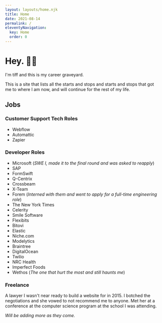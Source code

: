 ```yaml
---
layout: layouts/home.njk
title: Home
date: 2021-08-14
permalink: /
eleventyNavigation:
  key: Home
  order: 0
---
```

# Hey. 👋🏽

I'm tiff and this is my career graveyard.

This is a site that lists all the starts and stops and starts and stops that got me to where I am now, and will continue for the rest of my life.

## Jobs

### Customer Support Tech Roles

- Webflow
- Automattic
- Zapier
### Developer Roles

- Microsoft (*SWE I, made it to the final round and was asked to reapply*)
- SAP
- FormSwift
- Q-Centrix
- Crossbeam
- X-Team
- Forem (*Interned with them and went to apply for a full-time engineering role*)
- The New York Times
- Celerity
- Smile Software
- Flexibits
- Bitovi
- Elastic
- Niche.com
- Modelytics
- Braintree
- DigitalOcean
- Twilio
- NRC Health
- Imperfect Foods
- Wethos (*The one that hurt the most and still haunts me*)

### Freelance 

A lawyer I wasn't near ready to build a website for in 2015. I botched the negotiations and she vowed to not recommend me to anyone. Met her at a conference at the computer science program at the school I was attending.

*Will be adding more as they come.*
